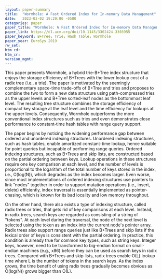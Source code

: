 ```yaml
---
layout: paper-summary
title:  "Wormhole: A Fast Ordered Index for In-memory Data Management"
date:   2023-02-02 19:29:00 -0500
categories: paper
paper_title: "Wormhole: A Fast Ordered Index for In-memory Data Management"
paper_link: https://dl.acm.org/doi/10.1145/3302424.3303955
paper_keyword: B+Tree; Trie; Hash Table; Wormhole
paper_year: EuroSys 2019
rw_set:
htm_cd:
htm_cr:
version_mgmt:
---
```


This paper presents Wormhole, a hybrid trie-B+Tree index structure that enjoys the storage efficiency of B+Trees
with the lower lookup cost of a radix tree (i.e., a trie). The paper is motivated by the 
seemingly complementary space-time trade-offs of B+Tree and tries and proposes to combine the two to form a 
new data structure using path-compressed tries as the upper levels and B+Tree sorted-leaf nodes as the bottommost 
leaf level. The resulting tree structure combines the storage efficiency of compact key storage at the leaf level
and the time efficiency for lookups at the upper levels. Consequently, Wormhole outperforms the more conventional
index structures such as tries and even demonstrates close performance to constant-time hash tables with range query
support.

The paper begins by noticing the widening performance gap between ordered and unordered indexing structures.
Unordered indexing structures, such as hash tables, enable amortized constant-time lookup, hence suitable for
point queries but incapable of performing range queries. Ordered indexing structures, such as B+Trees and skip
lists, are constructed based on the partial ordering between keys. Lookup operations in these structures require one 
key comparison at each level, and the number of levels is proportional to the logarithm of the total number of
keys stored in the index, i.e., O(log(N)), which degrades as the index becomes larger. Even worse, since 
most implementations of ordered indexing structures use pointers to link "nodes" together in order to support 
mutation operations (i.e., insert, delete) efficiently, index traversal is essentially implemented as 
pointer-chasing, which is known for its bad locality and low memory throughput.

On the other hand, there also exists a type of indexing structure, called radix trees or tries, that gets rid of
key comparisons at each level. Instead, in radix trees, search keys are regarded as consisting of a string of 
"tokens". At each level during the traversal, the node of the next level is selected using the token as an index 
into the current node's pointer array. Radix trees also support range queries just like B+Trees and skip lists if 
the lexical order of keys is consistent with the partial ordering. In practice, this condition is already true 
for common key types, such as string keys. Integer keys, however, need to be transformed to big-endian format 
on small-endian machines (e.g., x86) before they can be used as search keys in radix trees.
Compared with B+Trees and skip lists, radix trees enable O(L) lookup time where L is the number of tokens 
in the search keys. As the index grows, the time benefit of using radix trees gradually becomes obvious as 
O(log(N)) grows bigger than O(L).

